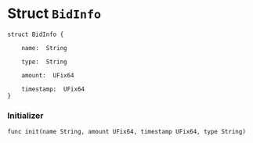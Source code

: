 # Struct `BidInfo`

```cadence
struct BidInfo {

    name:  String

    type:  String

    amount:  UFix64

    timestamp:  UFix64
}
```


### Initializer

```cadence
func init(name String, amount UFix64, timestamp UFix64, type String)
```


